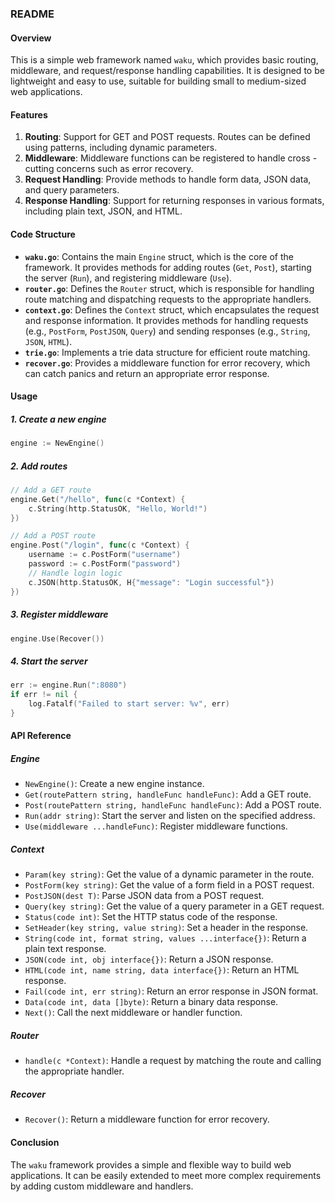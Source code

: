 ### README

#### Overview
This is a simple web framework named `waku`, which provides basic routing, middleware, and request/response handling capabilities. It is designed to be lightweight and easy to use, suitable for building small to medium-sized web applications.

#### Features
1. **Routing**: Support for GET and POST requests. Routes can be defined using patterns, including dynamic parameters.
2. **Middleware**: Middleware functions can be registered to handle cross - cutting concerns such as error recovery.
3. **Request Handling**: Provide methods to handle form data, JSON data, and query parameters.
4. **Response Handling**: Support for returning responses in various formats, including plain text, JSON, and HTML.

#### Code Structure
- **`waku.go`**: Contains the main `Engine` struct, which is the core of the framework. It provides methods for adding routes (`Get`, `Post`), starting the server (`Run`), and registering middleware (`Use`).
- **`router.go`**: Defines the `Router` struct, which is responsible for handling route matching and dispatching requests to the appropriate handlers.
- **`context.go`**: Defines the `Context` struct, which encapsulates the request and response information. It provides methods for handling requests (e.g., `PostForm`, `PostJSON`, `Query`) and sending responses (e.g., `String`, `JSON`, `HTML`).
- **`trie.go`**: Implements a trie data structure for efficient route matching.
- **`recover.go`**: Provides a middleware function for error recovery, which can catch panics and return an appropriate error response.

#### Usage

##### 1. Create a new engine
```go
engine := NewEngine()
```

##### 2. Add routes
```go
// Add a GET route
engine.Get("/hello", func(c *Context) {
    c.String(http.StatusOK, "Hello, World!")
})

// Add a POST route
engine.Post("/login", func(c *Context) {
    username := c.PostForm("username")
    password := c.PostForm("password")
    // Handle login logic
    c.JSON(http.StatusOK, H{"message": "Login successful"})
})
```

##### 3. Register middleware
```go
engine.Use(Recover())
```

##### 4. Start the server
```go
err := engine.Run(":8080")
if err != nil {
    log.Fatalf("Failed to start server: %v", err)
}
```

#### API Reference

##### Engine
- `NewEngine()`: Create a new engine instance.
- `Get(routePattern string, handleFunc handleFunc)`: Add a GET route.
- `Post(routePattern string, handleFunc handleFunc)`: Add a POST route.
- `Run(addr string)`: Start the server and listen on the specified address.
- `Use(middleware ...handleFunc)`: Register middleware functions.

##### Context
- `Param(key string)`: Get the value of a dynamic parameter in the route.
- `PostForm(key string)`: Get the value of a form field in a POST request.
- `PostJSON(dest T)`: Parse JSON data from a POST request.
- `Query(key string)`: Get the value of a query parameter in a GET request.
- `Status(code int)`: Set the HTTP status code of the response.
- `SetHeader(key string, value string)`: Set a header in the response.
- `String(code int, format string, values ...interface{})`: Return a plain text response.
- `JSON(code int, obj interface{})`: Return a JSON response.
- `HTML(code int, name string, data interface{})`: Return an HTML response.
- `Fail(code int, err string)`: Return an error response in JSON format.
- `Data(code int, data []byte)`: Return a binary data response.
- `Next()`: Call the next middleware or handler function.

##### Router
- `handle(c *Context)`: Handle a request by matching the route and calling the appropriate handler.

##### Recover
- `Recover()`: Return a middleware function for error recovery.

#### Conclusion
The `waku` framework provides a simple and flexible way to build web applications. It can be easily extended to meet more complex requirements by adding custom middleware and handlers.
